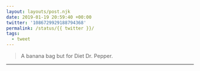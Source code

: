 ```yaml
---
layout: layouts/post.njk
date: 2019-01-19 20:59:40 +00:00
twitter: '1086729929188794368'
permalink: /status/{{ twitter }}/
tags: 
  - tweet
---
```


> A banana bag but for Diet Dr. Pepper.

---
